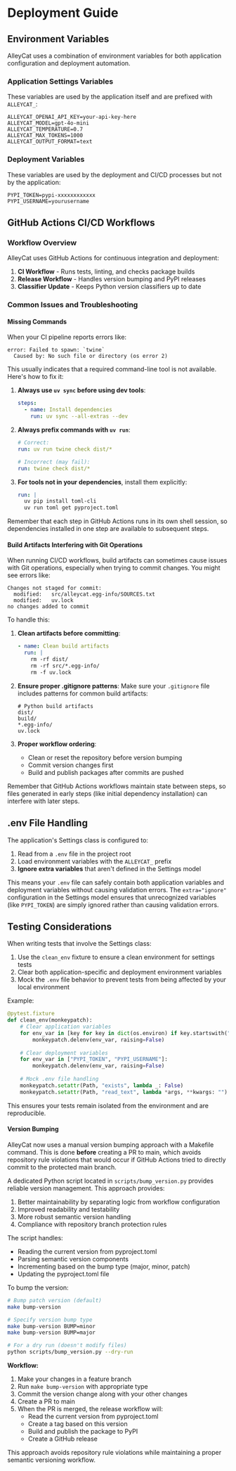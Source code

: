 # Deployment Guide

## Environment Variables

AlleyCat uses a combination of environment variables for both application configuration and deployment automation.

### Application Settings Variables

These variables are used by the application itself and are prefixed with `ALLEYCAT_`:

```
ALLEYCAT_OPENAI_API_KEY=your-api-key-here
ALLEYCAT_MODEL=gpt-4o-mini
ALLEYCAT_TEMPERATURE=0.7
ALLEYCAT_MAX_TOKENS=1000
ALLEYCAT_OUTPUT_FORMAT=text
```

### Deployment Variables

These variables are used by the deployment and CI/CD processes but not by the application:

```
PYPI_TOKEN=pypi-xxxxxxxxxxxx
PYPI_USERNAME=yourusername
```

## GitHub Actions CI/CD Workflows

### Workflow Overview

AlleyCat uses GitHub Actions for continuous integration and deployment:

1. **CI Workflow** - Runs tests, linting, and checks package builds
2. **Release Workflow** - Handles version bumping and PyPI releases
3. **Classifier Update** - Keeps Python version classifiers up to date

### Common Issues and Troubleshooting

#### Missing Commands

When your CI pipeline reports errors like:

```
error: Failed to spawn: `twine`
  Caused by: No such file or directory (os error 2)
```

This usually indicates that a required command-line tool is not available. Here's how to fix it:

1. **Always use `uv sync` before using dev tools**:
   ```yaml
   steps:
     - name: Install dependencies
       run: uv sync --all-extras --dev
   ```

2. **Always prefix commands with `uv run`**:
   ```yaml
   # Correct:
   run: uv run twine check dist/*
   
   # Incorrect (may fail):
   run: twine check dist/*
   ```

3. **For tools not in your dependencies**, install them explicitly:
   ```yaml
   run: |
     uv pip install toml-cli
     uv run toml get pyproject.toml
   ```

Remember that each step in GitHub Actions runs in its own shell session, so dependencies installed in one step are available to subsequent steps.

#### Build Artifacts Interfering with Git Operations

When running CI/CD workflows, build artifacts can sometimes cause issues with Git operations, especially when trying to commit changes. You might see errors like:

```
Changes not staged for commit:
  modified:   src/alleycat.egg-info/SOURCES.txt
  modified:   uv.lock
no changes added to commit
```

To handle this:

1. **Clean artifacts before committing**:
   ```yaml
   - name: Clean build artifacts
     run: |
       rm -rf dist/
       rm -rf src/*.egg-info/
       rm -f uv.lock
   ```

2. **Ensure proper .gitignore patterns**:
   Make sure your `.gitignore` file includes patterns for common build artifacts:
   ```
   # Python build artifacts
   dist/
   build/
   *.egg-info/
   uv.lock
   ```

3. **Proper workflow ordering**:
   - Clean or reset the repository before version bumping
   - Commit version changes first
   - Build and publish packages after commits are pushed

Remember that GitHub Actions workflows maintain state between steps, so files generated in early steps (like initial dependency installation) can interfere with later steps.

## .env File Handling

The application's Settings class is configured to:

1. Read from a `.env` file in the project root
2. Load environment variables with the `ALLEYCAT_` prefix
3. **Ignore extra variables** that aren't defined in the Settings model

This means your `.env` file can safely contain both application variables and deployment variables without causing validation errors. The `extra="ignore"` configuration in the Settings model ensures that unrecognized variables (like `PYPI_TOKEN`) are simply ignored rather than causing validation errors.

## Testing Considerations

When writing tests that involve the Settings class:

1. Use the `clean_env` fixture to ensure a clean environment for settings tests
2. Clear both application-specific and deployment environment variables
3. Mock the `.env` file behavior to prevent tests from being affected by your local environment

Example:

```python
@pytest.fixture
def clean_env(monkeypatch):
    # Clear application variables
    for env_var in [key for key in dict(os.environ) if key.startswith("ALLEYCAT_")]:
        monkeypatch.delenv(env_var, raising=False)
    
    # Clear deployment variables
    for env_var in ["PYPI_TOKEN", "PYPI_USERNAME"]:
        monkeypatch.delenv(env_var, raising=False)
        
    # Mock .env file handling
    monkeypatch.setattr(Path, "exists", lambda _: False)
    monkeypatch.setattr(Path, "read_text", lambda *args, **kwargs: "")
```

This ensures your tests remain isolated from the environment and are reproducible.

#### Version Bumping

AlleyCat now uses a manual version bumping approach with a Makefile command. This is done **before** creating a PR to main, which avoids repository rule violations that would occur if GitHub Actions tried to directly commit to the protected main branch.

A dedicated Python script located in `scripts/bump_version.py` provides reliable version management. This approach provides:

1. Better maintainability by separating logic from workflow configuration
2. Improved readability and testability
3. More robust semantic version handling
4. Compliance with repository branch protection rules

The script handles:

- Reading the current version from pyproject.toml
- Parsing semantic version components
- Incrementing based on the bump type (major, minor, patch)
- Updating the pyproject.toml file

To bump the version:

```bash
# Bump patch version (default)
make bump-version

# Specify version bump type
make bump-version BUMP=minor
make bump-version BUMP=major

# For a dry run (doesn't modify files)
python scripts/bump_version.py --dry-run
```

**Workflow:**

1. Make your changes in a feature branch
2. Run `make bump-version` with appropriate type
3. Commit the version change along with your other changes
4. Create a PR to main
5. When the PR is merged, the release workflow will:
   - Read the current version from pyproject.toml
   - Create a tag based on this version
   - Build and publish the package to PyPI
   - Create a GitHub release

This approach avoids repository rule violations while maintaining a proper semantic versioning workflow. 